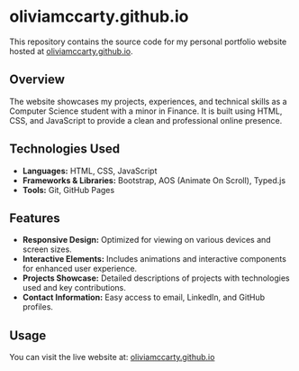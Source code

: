 # oliviamccarty.github.io

This repository contains the source code for my personal portfolio website hosted at [oliviamccarty.github.io](https://oliviamccarty.github.io).

## Overview

The website showcases my projects, experiences, and technical skills as a Computer Science student with a minor in Finance. It is built using HTML, CSS, and JavaScript to provide a clean and professional online presence.

## Technologies Used

- **Languages:** HTML, CSS, JavaScript
- **Frameworks & Libraries:** Bootstrap, AOS (Animate On Scroll), Typed.js
- **Tools:** Git, GitHub Pages

## Features

- **Responsive Design:** Optimized for viewing on various devices and screen sizes.
- **Interactive Elements:** Includes animations and interactive components for enhanced user experience.
- **Projects Showcase:** Detailed descriptions of projects with technologies used and key contributions.
- **Contact Information:** Easy access to email, LinkedIn, and GitHub profiles.

## Usage

You can visit the live website at: [oliviamccarty.github.io](https://oliviamccarty.github.io)
